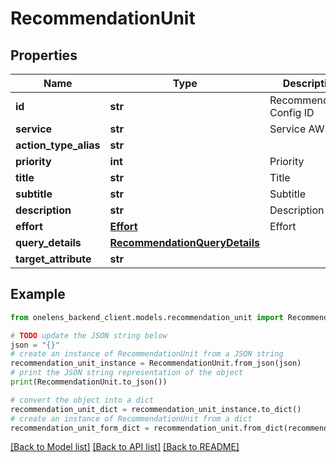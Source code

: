 # RecommendationUnit


## Properties

Name | Type | Description | Notes
------------ | ------------- | ------------- | -------------
**id** | **str** | Recommendation Config ID | 
**service** | **str** | Service AWS etc. | 
**action_type_alias** | **str** |  | [optional] 
**priority** | **int** | Priority | 
**title** | **str** | Title | 
**subtitle** | **str** | Subtitle | [optional] 
**description** | **str** | Description | 
**effort** | [**Effort**](Effort.md) | Effort | 
**query_details** | [**RecommendationQueryDetails**](RecommendationQueryDetails.md) |  | 
**target_attribute** | **str** |  | [optional] 

## Example

```python
from onelens_backend_client.models.recommendation_unit import RecommendationUnit

# TODO update the JSON string below
json = "{}"
# create an instance of RecommendationUnit from a JSON string
recommendation_unit_instance = RecommendationUnit.from_json(json)
# print the JSON string representation of the object
print(RecommendationUnit.to_json())

# convert the object into a dict
recommendation_unit_dict = recommendation_unit_instance.to_dict()
# create an instance of RecommendationUnit from a dict
recommendation_unit_form_dict = recommendation_unit.from_dict(recommendation_unit_dict)
```
[[Back to Model list]](../README.md#documentation-for-models) [[Back to API list]](../README.md#documentation-for-api-endpoints) [[Back to README]](../README.md)


